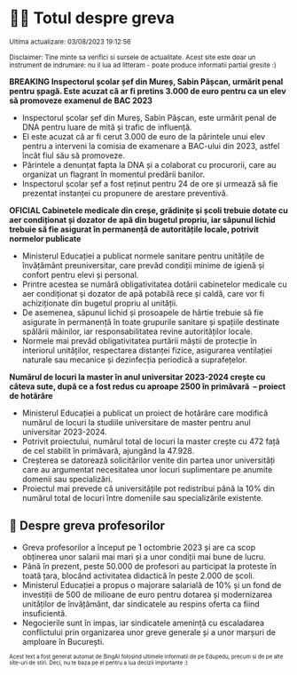 # 👩‍🏫 Totul despre greva
<sub>Ultima actualizare: 03/08/2023 19:12:56</sub>

<sub>Disclaimer: Tine minte sa verifici si sursele de actualitate. Acest site este doar un instrument de indrumare: nu il lua ad litteram - poate produce informatii partial gresite :)</sub>

**BREAKING Inspectorul școlar șef din Mureș, Sabin Pășcan, urmărit penal pentru șpagă. Este acuzat că ar fi pretins 3.000 de euro pentru ca un elev să promoveze examenul de BAC 2023**
- Inspectorul școlar șef din Mureș, Sabin Pășcan, este urmărit penal de DNA pentru luare de mită și trafic de influență.
- El este acuzat că ar fi cerut 3.000 de euro de la părintele unui elev pentru a interveni la comisia de examenare a BAC-ului din 2023, astfel încât fiul său să promoveze.
- Părintele a denunțat fapta la DNA și a colaborat cu procurorii, care au organizat un flagrant în momentul predării banilor.
- Inspectorul școlar șef a fost reținut pentru 24 de ore și urmează să fie prezentat instanței cu propunere de arestare preventivă.

**OFICIAL Cabinetele medicale din creșe, grădinițe și școli trebuie dotate cu aer condiționat și dozator de apă din bugetul propriu, iar săpunul lichid trebuie să fie asigurat în permanență de autoritățile locale, potrivit normelor publicate**
- Ministerul Educației a publicat normele sanitare pentru unitățile de învățământ preuniversitar, care prevăd condiții minime de igienă și confort pentru elevi și personal.
- Printre acestea se numără obligativitatea dotării cabinetelor medicale cu aer condiționat și dozator de apă potabilă rece și caldă, care vor fi achiziționate din bugetul propriu al unității.
- De asemenea, săpunul lichid și prosoapele de hârtie trebuie să fie asigurate în permanență în toate grupurile sanitare și spațiile destinate spălării mâinilor, iar responsabilitatea revine autorităților locale.
- Normele mai prevăd obligativitatea purtării măștii de protecție în interiorul unităților, respectarea distanței fizice, asigurarea ventilației naturale sau mecanice și dezinfecția periodică a suprafețelor.

**Numărul de locuri la master în anul universitar 2023-2024 crește cu câteva sute, după ce a fost redus cu aproape 2500 în primăvară  – proiect de hotărâre**
- Ministerul Educației a publicat un proiect de hotărâre care modifică numărul de locuri la studiile universitare de master pentru anul universitar 2023-2024.
- Potrivit proiectului, numărul total de locuri la master crește cu 472 față de cel stabilit în primăvară, ajungând la 47.928.
- Creșterea se datorează solicitărilor venite din partea unor universități care au argumentat necesitatea unor locuri suplimentare pe anumite domenii sau specializări.
- Proiectul mai prevede că universitățile pot redistribui până la 10% din numărul total de locuri între domeniile sau specializările existente.

## 🏫 Despre greva profesorilor
- Greva profesorilor a început pe 1 octombrie 2023 și are ca scop obținerea unor salarii mai mari și a unor condiții mai bune de lucru.
- Până în prezent, peste 50.000 de profesori au participat la proteste în toată țara, blocând activitatea didactică în peste 2.000 de școli.
- Ministerul Educației a propus o majorare salarială de 10% și un fond de investiții de 500 de milioane de euro pentru dotarea și modernizarea unităților de învățământ, dar sindicatele au respins oferta ca fiind insuficientă.
- Negocierile sunt în impas, iar sindicatele amenință cu escaladarea conflictului prin organizarea unor greve generale și a unor marșuri de amploare în București.


<sub><sub>Acest text a fost generat automat de BingAI folosind ultimele informatii de pe Edupedu, precum si de pe alte site-uri de stiri. Deci, nu te baza pe el pentru a lua decizii importante :)</sub></sub>